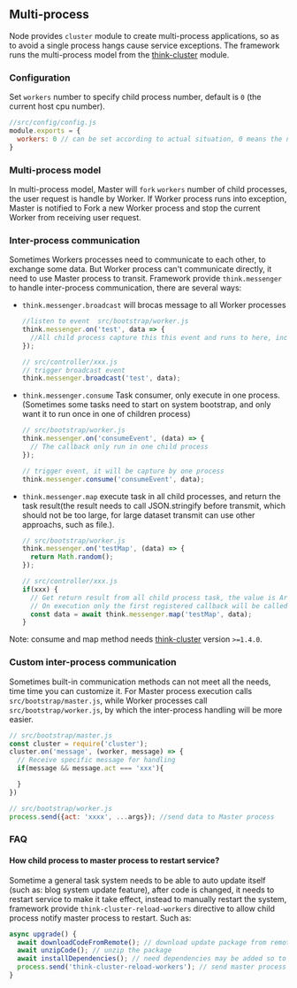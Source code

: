 ## Multi-process

Node provides `cluster` module to create multi-process applications, so as to avoid a single process hangs cause service exceptions. The framework runs the multi-process model from the [think-cluster](https://github.com/thinkjs/think-cluster) module.


### Configuration

Set `workers` number to specify child process number, default is `0` (the current host cpu number).

```js
//src/config/config.js
module.exports = {
  workers: 0 // can be set according to actual situation, 0 means the number of cpu
}
``` 

### Multi-process model

In multi-process model, Master will `fork` `workers` number of child processes, the user request is handle by Worker. If Worker process runs into exception, Master is notified to Fork a new Worker process and stop the current Worker from receiving user request.

### Inter-process communication

Sometimes Workers processes need to communicate to each other, to exchange some data. But Worker process can't communicate directly, it need to use Master process to transit.
Framework provide `think.messenger` to handle inter-process communication, there are several ways:


* `think.messenger.broadcast` will brocas message to all Worker processes
  
  ```js
  //listen to event  src/bootstrap/worker.js
  think.messenger.on('test', data => {
    //All child process capture this this event and runs to here, including current process.
  });

  // src/controller/xxx.js
  // trigger broadcast event
  think.messenger.broadcast('test', data);
  ```

* `think.messenger.consume` Task consumer, only execute in one process. (Sometimes some tasks need to start on system bootstrap, and only want it to run once in one of children process)

  ```js
  // src/bootstrap/worker.js
  think.messenger.on('consumeEvent', (data) => {
    // The callback only run in one child process
  });

  // trigger event, it will be capture by one process
  think.messenger.consume('consumeEvent', data);
  ```

* `think.messenger.map`  execute task in all child processes, and return the task result(the result needs to call JSON.stringify before transmit, which should not be too large, for large dataset transmit can use other approachs, such as file.).

  ```js
  // src/bootstrap/worker.js
  think.messenger.on('testMap', (data) => {
    return Math.random();
  });

  // src/controller/xxx.js
  if(xxx) {
    // Get return result from all child process task, the value is Array.
    // On execution only the first registered callback will be called.
    const data = await think.messenger.map('testMap', data);
  }
  ```

Note: consume and map method needs [think-cluster](https://github.com/thinkjs/think-cluster) version `>=1.4.0`.

### Custom inter-process communication

Sometimes built-in communication methods can not meet all the needs, time time you can customize it. For Master process execution calls `src/bootstrap/master.js`, while Worker processes call `src/bootstrap/worker.js`, by which the inter-process handling will be more easier.

```js
// src/bootstrap/master.js
const cluster = require('cluster');
cluster.on('message', (worker, message) => {
  // Receive specific message for handling
  if(message && message.act === 'xxx'){

  }
})

// src/bootstrap/worker.js
process.send({act: 'xxxx', ...args}); //send data to Master process

```

### FAQ

#### How child process to master process to restart service?

Sometime a general task system needs to be able to auto update itself (such as: blog system update feature), after code is changed, it needs to restart service to make it take effect, instead to manually restart the system, framework provide `think-cluster-reload-workers` directive to allow child process notify master process to restart. Such as:

```js
async upgrade() {
  await downloadCodeFromRemote(); // download update package from remote
  await unzipCode(); // unzip the package
  await installDependencies(); // need dependencies may be added so to reinstall dependencies here
  process.send('think-cluster-reload-workers'); // send master process restart directive
}
```